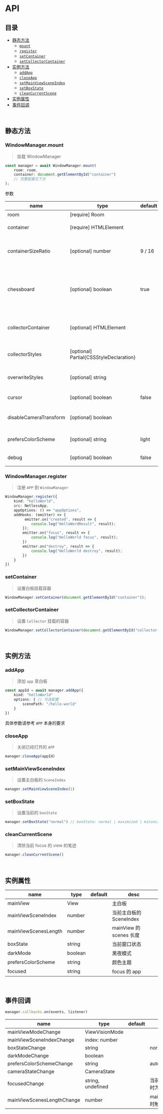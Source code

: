 # API

## 目录
  - [静态方法](#static-methods)
    - [`mount`](#mount)
    - [`register`](#register)
    - [`setContainer`](#set-container)
    - [`setCollectorContainer`](#set-collector-container)
  - [实例方法](#instance-methods)
    - [`addApp`](#addApp)
    - [`closeApp`](#closeApp)
    - [`setMainViewSceneIndex`](#setMainViewSceneIndex)
    - [`setBoxState`](#setBoxState)
    - [`cleanCurrentScene`](#cleanCurrentScene)
  - [实例属性](#prototypes)
  - [事件回调](#events)

<br>

<h2 id="static-methods">静态方法</h2>

<h3 id="mount">WindowManager.mount</h3>

> 挂载 WindowManager

```typescript
const manager = await WindowManager.mount(
    room: room,
    container: document.getElementById("container")
    // 完整配置见下方
);
```

参数

| name                   | type                                    | default | desc                         |
| ---------------------- | --------------------------------------- | ------- | ---------------------------- |
| room                   | [require] Room                          |         | 房间实例                         |
| container              | [require] HTMLElement                   |         | 房间挂载容器                       |
| containerSizeRatio     | [optional] number                       | 9 / 16  | 多窗口区域的高宽比，默认为 9 : 16         |
| chessboard             | [optional] boolean                      | true    | 多窗口区域以外的空间显示 PS 棋盘背景，默认 true |
| collectorContainer     | [optional] HTMLElement                  |         | 用于多窗口最小化图标挂载的 dom            |
| collectorStyles        | [optional] Partial{CSSStyleDeclaration} |         | 配置 collector 的样式             |
| overwriteStyles        | [optional] string                       |         | 用于覆盖窗口的样式                    |
| cursor                 | [optional] boolean                      | false   | 开启光标同步                       |
| disableCameraTransform | [optional] boolean                      |         | 禁用主白板的相机移动                   |
| prefersColorScheme     | [optional] string                       | light   | auto, light, dark            |
| debug                  | [optional] boolean                      | false   | 打印日志信息   


<h3 id="register">WindowManager.register</h3>

> 注册 `APP` 到 `WindowManager`

```typescript
WindowManager.register({
    kind: "helloWorld",
    src: NetlessApp,
    appOptions: () => "appOptions",
    addHooks: (emitter) => {
         emitter.on("created", result => {
            console.log("HelloWordResult", result);
        });
        emitter.on("focus", result => {
            console.log("HelloWorld focus", result);
        })
        emitter.on("destroy", result => {
            console.log("HelloWorld destroy", result);
        })
    }
})
```

<h3 id="set-container">setContainer</h3>

> 设置白板挂载容器

```typescript
WindowManager.setContainer(document.getElementById("container"));
```

<h3 id="set-container">setCollectorContainer</h3>

> 设置 `Collector` 挂载的容器

```typescript
WindowManager.setCollectorContainer(document.getElementById("collector-container"));
```

<br>

<h2 id="instance-methods">实例方法</h2>

<h3 id="addApp">addApp</h3>

> 添加 `app` 至白板

```typescript
const appId = await manager.addApp({
    kind: "helloWorld"
    options: { // 可选配置
        scenePath: "/hello-world"
    }
})
```
具体参数请参考 `APP` 本身的要求

<h3 id="closeApp">closeApp</h3>

> 关闭已经打开的 `APP`

```typescript
manager.closeApp(appId)
```

<h3 id="setMainViewSceneIndex">setMainViewSceneIndex</h3>

> 设置主白板的 `SceneIndex`

```ts
manager.setMainViewSceneIndex(1)
```

<h3 id="setBoxState">setBoxState</h3>

> 设置当前的 `boxState`

```ts
manager.setBoxState("normal") // boxState: normal | maximized | minimized
```

<h3 id="cleanCurrentScene">cleanCurrentScene</h3>

> 清除当前 focus 的 view 的笔迹

```ts
manager.cleanCurrentScene()
```

<br>

<h2 id="prototypes">实例属性</h2>

| name               | type    | default | desc              |
| ------------------ | ------- | ------- | ----------------- |
| mainView           | View    |         | 主白板               |
| mainViewSceneIndex | number  |         | 当前主白板的 SceneIndex |
| mainViewScenesLength | number |        | mainView 的 scenes 长度 |
| boxState           | string  |         | 当前窗口状态            |
| darkMode           | boolean |         | 黑夜模式              |
| prefersColorScheme | string  |         | 颜色主题              |
| focused            | string |         | focus 的 app      |

<br>

<h2 id="events">事件回调</h2>

```typescript
manager.callbacks.on(events, listener)
```

| name                     | type           | default | desc                       |
| ------------------------ | -------------- | ------- | -------------------------- |
| mainViewModeChange       | ViewVisionMode |         |                            |
| mainViewSceneIndexChange | index: number  |         |                            |
| boxStateChange           | string         |         | normal,minimized,maximized |
| darkModeChange           | boolean        |         |                            |
| prefersColorSchemeChange | string         |         | auto,light,dark            |
| cameraStateChange        | CameraState    |         |                            |
| focusedChange            | string, undefined |     | 当前 focus 的 appId，主白板时为 undefined  |
| mainViewScenesLengthChange | number      |         | mainView scenes 添加或删除时触发 |